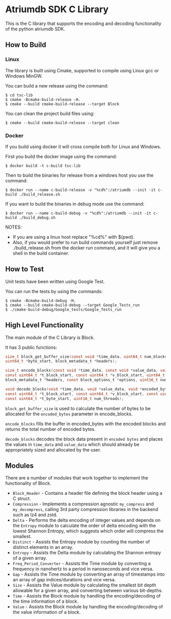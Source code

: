 # Atriumdb SDK C Library

This is the C library that supports the encoding and decoding functionality of the python atriumdb SDK.

## How to Build
### Linux

The library is built using Cmake, supported to compile using Linux gcc or Windows MinGW.

You can build a new release using the command:

```shell
$ cd tsc-lib
$ cmake -Bcmake-build-release -H.
$ cmake --build cmake-build-release --target Block
```

You can clean the project build files using:

```shell
$ cmake --build cmake-build-release --target clean
```

### Docker
If you build using docker it will cross compile both for Linux and Windows.

First you build the docker image using the command:
```shell
$ docker build -t c-build tsc-lib
```
Then to build the binaries for release from a windows host you use the command:
```shell
$ docker run --name c-build-release -v "%cd%":/atriumdb --init -it c-build ./build_release.sh
```
If you want to build the binaries in debug mode use the command:
```shell
$ docker run --name c-build-debug -v "%cd%":/atriumdb --init -it c-build ./build_debug.sh
```
NOTES: 
- If you are using a linux host replace "%cd%" with $(pwd). 
- Also, if you would prefer to run build commands yourself just remove ./build_release.sh from the docker run command, 
and it will give you a shell in the build container.

## How to Test

Unit tests have been written using Google Test.

You can run the tests by using the commands:

```shell
$ cmake -Bcmake-build-debug -H.
$ cmake --build cmake-build-debug --target Google_Tests_run
$ ./cmake-build-debug/Google_tests/Google_Tests_run
```


## High Level Functionality

The main module of the C Library is Block.

It has 3 public functions:

```C
size_t block_get_buffer_size(const void *time_data, uint64_t num_blocks, const uint64_t *t_block_start,
uint64_t *byte_start, block_metadata_t *headers);

size_t encode_blocks(const void *time_data, const void *value_data, void *encoded_bytes, uint64_t num_blocks,
const uint64_t *t_block_start, const uint64_t *v_block_start, uint64_t *byte_start,
block_metadata_t *headers, const block_options_t *options, uint16_t num_threads);

void decode_blocks(void *time_data, void *value_data, void *encoded_bytes, uint64_t num_blocks,
const uint64_t *t_block_start, const uint64_t *v_block_start, const uint64_t *byte_start,
const uint64_t *t_byte_start, uint16_t num_threads);
```

`block_get_buffer_size` is used to calculate the number of bytes to be allocated for the `encoded_bytes` parameter in 
encode_blocks.

`encode_blocks` fills the buffer in encoded_bytes with the encoded blocks and returns the total number of encoded bytes.

`decode_blocks` decodes the block data present in `encoded bytes` and places the values in `time_data` and `value_data` 
which should already be appropriately sized and allocated by the user.

## Modules

There are a number of modules that work together to implement the functionality of Block.

- `Block_Header` - Contains a header file defining the block header using a C struct.
- `Compression` - Implements a compression agnostic `my_compress` and `my_decompress`, calling 3rd party compression 
  libraries in the backend such as lz4 and zstd.
- `Delta` - Performs the delta encoding of integer values and depends on the `Entropy` module to calculate the order of 
  delta encoding with the lowest Shannon Entropy, which suggests which order will compress the smallest.
- `Distinct` - Assists the Entropy module by counting the number of distinct elements in an array.
- `Entropy` - Assists the Delta module by calculating the Shannon entropy of a given array.
- `Freq_Period_Converter` - Assists the Time module by converting a frequency in nanohertz to a period in nanoseconds 
  and vice versa.
- `Gap` - Assists the Time module by converting an array of timestamps into an array of gap indices/durations and 
  vice versa.
- `Size` - Assists the Value module by calculating the smallest bit depth allowable for a given array, and converting 
  between various bit-depths.
- `Time` - Assists the Block module by handling the encoding/decoding of the time information of a block.
- `Value` - Assists the Block module by handling the encoding/decoding of the value information of a block.
